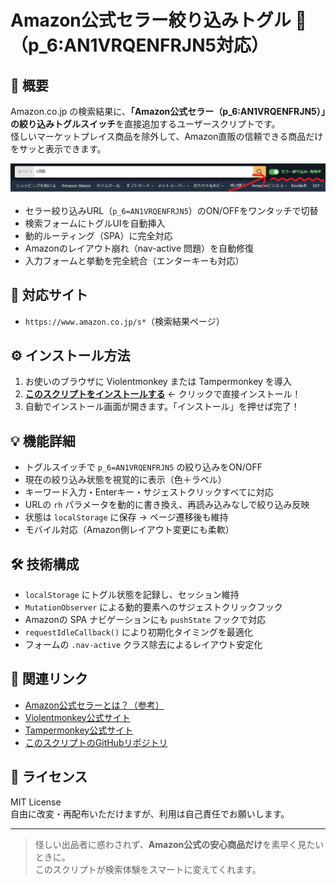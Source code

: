 # Amazon公式セラー絞り込みトグル 🔄（p_6:AN1VRQENFRJN5対応）

## 📌 概要

Amazon.co.jp の検索結果に、**「Amazon公式セラー（p_6:AN1VRQENFRJN5）」の絞り込みトグルスイッチ**を直接追加するユーザースクリプトです。  
怪しいマーケットプレイス商品を除外して、Amazon直販の信頼できる商品だけをサッと表示できます。

<p>
  <img src=".github/images/amazon-official-seller-filter-toggle-image01.png" alt="Amazon検索フォームに表示されたトグルスイッチUI" width="600">
</p>

- セラー絞り込みURL（`p_6=AN1VRQENFRJN5`）のON/OFFをワンタッチで切替
- 検索フォームにトグルUIを自動挿入
- 動的ルーティング（SPA）に完全対応
- Amazonのレイアウト崩れ（nav-active 問題）を自動修復
- 入力フォームと挙動を完全統合（エンターキーも対応）

## 🧩 対応サイト

- `https://www.amazon.co.jp/s*`（検索結果ページ）

## ⚙️ インストール方法

1. お使いのブラウザに Violentmonkey または Tampermonkey を導入
2. **[このスクリプトをインストールする](https://raw.githubusercontent.com/koyasi777/amazon-seller-filter-toggle/main/amazon-official-seller-filter-toggle.user.js)** ← クリックで直接インストール！
3. 自動でインストール画面が開きます。「インストール」を押せば完了！

## 💡 機能詳細

- トグルスイッチで `p_6=AN1VRQENFRJN5` の絞り込みをON/OFF
- 現在の絞り込み状態を視覚的に表示（色＋ラベル）
- キーワード入力・Enterキー・サジェストクリックすべてに対応
- URLの `rh` パラメータを動的に書き換え、再読み込みなしで絞り込み反映
- 状態は `localStorage` に保存 → ページ遷移後も維持
- モバイル対応（Amazon側レイアウト変更にも柔軟）

## 🛠 技術構成

- `localStorage` にトグル状態を記録し、セッション維持
- `MutationObserver` による動的要素へのサジェストクリックフック
- Amazonの SPA ナビゲーションにも `pushState` フックで対応
- `requestIdleCallback()` により初期化タイミングを最適化
- フォームの `.nav-active` クラス除去によるレイアウト安定化

## 🔗 関連リンク

- [Amazon公式セラーとは？（参考）](https://www.amazon.co.jp/)
- [Violentmonkey公式サイト](https://violentmonkey.github.io/)
- [Tampermonkey公式サイト](https://www.tampermonkey.net/)
- [このスクリプトのGitHubリポジトリ](https://github.com/koyasi777/amazon-seller-filter-toggle)

## 📜 ライセンス

MIT License  
自由に改変・再配布いただけますが、利用は自己責任でお願いします。

---

> 怪しい出品者に惑わされず、**Amazon公式の安心商品だけ**を素早く見たいときに。  
> このスクリプトが検索体験をスマートに変えてくれます。
